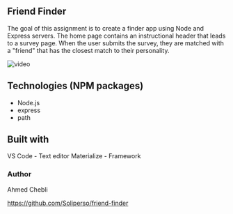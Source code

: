 ## Friend Finder
The goal of this assignment is to create a finder app using Node and Express servers. 
The home page contains an instructional header that leads to a survey page. When the user submits the survey, they are matched with a "friend" that has the closest match to their personality.

![video](/public/images/screenshot.png)

## Technologies (NPM packages)
* Node.js
* express 
* path 


## Built with
VS Code - Text editor
Materialize - Framework

### Author 
Ahmed Chebli

https://github.com/Soliperso/friend-finder